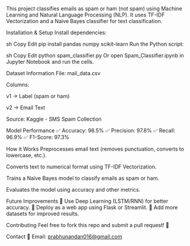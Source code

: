 This project classifies emails as spam or ham (not spam) using Machine Learning and Natural Language Processing (NLP). It uses TF-IDF Vectorization and a Naïve Bayes classifier for text classification.

Installation & Setup
Install dependencies:

sh
Copy
Edit
pip install pandas numpy scikit-learn
Run the Python script:

sh
Copy
Edit
python spam_classifier.py
Or open Spam_Classifier.ipynb in Jupyter Notebook and run the cells.

Dataset Information
File: mail_data.csv

Columns:

v1 → Label (spam or ham)

v2 → Email Text

Source: Kaggle - SMS Spam Collection

Model Performance
✅ Accuracy: 98.5%
✅ Precision: 97.8%
✅ Recall: 96.9%
✅ F1-Score: 97.3%

How it Works
Preprocesses email text (removes punctuation, converts to lowercase, etc.).

Converts text to numerical format using TF-IDF Vectorization.

Trains a Naïve Bayes model to classify emails as spam or ham.

Evaluates the model using accuracy and other metrics.

Future Improvements
🔹 Use Deep Learning (LSTM/RNN) for better accuracy.
🔹 Deploy as a web app using Flask or Streamlit.
🔹 Add more datasets for improved results.

Contributing
Feel free to fork this repo and submit a pull request! 🚀

Contact
📧 Email: prabhunandan016@gmail.com
